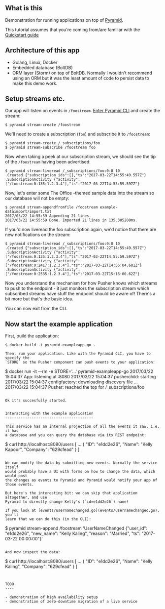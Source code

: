 What is this
------------

Demonstration for running applications on top of [Pyramid](https://github.com/function61/pyramid).

This tutorial assumes that you're coming from/are familiar with the
[Quickstart guide](https://github.com/function61/pyramid/tree/master/docs/quickstart.md)


Architecture of this app
------------------------

- Golang, Linux, Docker
- Embedded database (BoltDB)
- ORM layer (Storm) on top of BoltDB. Normally I wouldn't recommend using an ORM
  but it was the least amount of code to persist data to make this demo work.


Setup streams etc.
------------------

Our app will listen on events in `/foostream`.
[Enter Pyramid CLI](https://github.com/function61/pyramid/blob/master/docs/enter-pyramid-cli.md)
and create the stream:

```
$ pyramid stream-create /foostream
```

We'll need to create a subscription (`foo`) and subscribe it to `/foostream`:

```
$ pyramid stream-create /_subscriptions/foo
$ pyramid stream-subscribe /foostream foo
```

Now when taking a peek at our subscription stream, we should see the tip of the
`/foostream` having been advertised:

```
$ pyramid stream-liveread /_subscriptions/foo:0:0 10
.Created {"subscription_ids":[],"ts":"2017-03-22T14:55:49.557Z"}
.SubscriptionActivity {"activity":["/foostream:0:135:1.2.3.4"],"ts":"2017-03-22T14:55:59.597Z"}
```

Now, let's enter some The Office -themed sample data into the stream so our
database will not be empty:

```
$ pyramid stream-appendfromfile /foostream example-dataimport/import.txt
2017/03/22 14:55:59 Appending 21 lines
2017/03/22 14:55:59 Done. Imported 21 lines in 135.305288ms.
```

If you'd now liveread the foo subscription again, we'd notice that there are
new notifications on the stream:

```
$ pyramid stream-liveread /_subscriptions/foo:0:0 10
.Created {"subscription_ids":[],"ts":"2017-03-22T14:55:49.557Z"}
.SubscriptionActivity {"activity":["/foostream:0:135:1.2.3.4"],"ts":"2017-03-22T14:55:59.597Z"}
.SubscriptionActivity {"activity":["/foostream:0:2417:1.2.3.4"],"ts":"2017-03-22T14:56:04.601Z"}
.SubscriptionActivity {"activity":["/foostream:0:2535:1.2.3.4"],"ts":"2017-03-22T15:16:00.62Z"}
```

Now you understand the mechanism for how Pusher knows which streams to push to
the endpoint - it just monitors the subscription stream which subscribed streams
have stuff the endpoint should be aware of! There's a bit more but that's the basic idea.

You can now exit from the CLI.


Now start the example application
---------------------------------

First, build the application:

```
$ docker build -t pyramid-exampleapp-go .

Then, run your application. Like with the Pyramid CLI, you have to specify the
`STORE` so the Pusher component can push events to your application:

```
$ docker run -it --rm -e STORE='...' pyramid-exampleapp-go
2017/03/22 15:04:37 App: listening at :8080
2017/03/22 15:04:37 pusherchild: starting
2017/03/22 15:04:37 configfactory: downloading discovery file
...
2017/03/22 15:04:37 Pusher: reached the top for /_subscriptions/foo
```

Ok it's succesfully started.


Interacting with the example application
----------------------------------------

This service has an internal projection of all the events it saw, i.e. it has
a database and you can query the database via its REST endpoint:

```
$ curl http://localhost:8080/users
[
...
   {
        "ID": "e1dd2e26",
        "Name": "Kelly Kapoor",
        "Company": "629cfead"
    }
]
```

We can modify the data by submitting new events. Normally the service itself
would probably have a UI with forms on how to change the data, which would post
the changes as events to Pyramid and Pyramid would notify your app of those events.

But here's the interesting bit: we can skip that application altogether, and use
Pyramid to directly change Kelly's (`id=e1dd2e26`) name!

If you look at [events/usernamechanged.go](events/usernamechanged.go), you'll
learn that we can do this (in the CLI):

```
$ pyramid stream-append /foostream 'UserNameChanged {"user_id": "e1dd2e26", "new_name": "Kelly Kaling", "reason": "Married", "ts": "2017-03-22 00:00:00"}'
```

And now inspect the data:

```
$ curl http://localhost:8080/users
[
...
   {
        "ID": "e1dd2e26",
        "Name": "Kelly Kaling",
        "Company": "629cfead"
    }
]
```


TODO
----

- demonstration of high availability setup
- demonstration of zero-downtime migration of a live service
